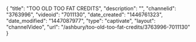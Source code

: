 {
    "title": "TOO OLD TOO FAT CREDITS",
    "description": "",
    "channelid": "3763996",
    "videoid": "7011130",
    "date_created": "1446761323",
    "date_modified": "1447087977",
    "type": "captivate",
    "layout": "channelVideo",
    "url": "\/ashbury\/too-old-too-fat-credits\/3763996-7011130"
}